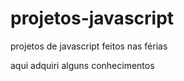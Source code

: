 # projetos-javascript
 projetos de javascript feitos nas férias

 aqui adquiri alguns conhecimentos
